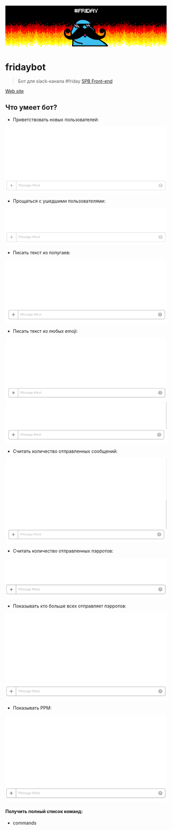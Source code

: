 <p align="center"><img src="images/bg-git.jpg"></p>

# fridaybot

> Бот для slack-канала #friday [SPB Front-end](http://spb-frontend.slack.com)

[Web site](http://fridaybot.tk)

## Что умеет бот?
- Приветствовать новых пользователей:
<img src="images/join.gif">

- Прощаться с ушедшими пользователями:
<img src="images/leave.gif">

- Писать текст из попугаев:
<img src="images/hi.gif">

- Писать текст из любых emoji:
<img src="images/cop.gif">
<img src="images/friday.gif">

- Считать количество отправленных сообщений:
<img src="images/live.gif">

- Считать количество отправленных пэрротов:
<img src="images/count.gif">

- Показывать кто больше всех отправляет пэрротов:
<img src="images/elite.gif">

- Показывать PPM:
<img src="images/ppm.gif">

#### Получить полный список команд:
- commands

